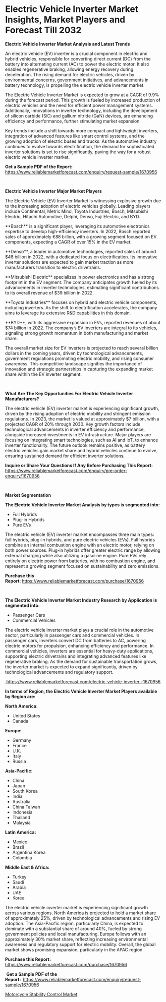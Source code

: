 <p><h1>Electric Vehicle Inverter Market Insights, Market Players and Forecast Till 2032</h1></p><p><strong>Electric Vehicle Inverter Market Analysis and Latest Trends</strong></p>
<p><p>An electric vehicle (EV) inverter is a crucial component in electric and hybrid vehicles, responsible for converting direct current (DC) from the battery into alternating current (AC) to power the electric motor. It also enables regenerative braking, allowing energy recovery during deceleration. The rising demand for electric vehicles, driven by environmental concerns, government initiatives, and advancements in battery technology, is propelling the electric vehicle inverter market.</p><p>The Electric Vehicle Inverter Market is expected to grow at a CAGR of 9.9% during the forecast period. This growth is fueled by increased production of electric vehicles and the need for efficient power management systems. Additionally, innovations in inverter technology, including the development of silicon carbide (SiC) and gallium nitride (GaN) devices, are enhancing efficiency and performance, further stimulating market expansion.</p><p>Key trends include a shift towards more compact and lightweight inverters, integration of advanced features like smart control systems, and the growing adoption of electric buses and trucks. As the automotive industry continues to evolve towards electrification, the demand for sophisticated inverter solutions is set to rise significantly, paving the way for a robust electric vehicle inverter market.</p></p>
<p><strong>Get a Sample PDF of the Report:&nbsp;</strong> <a href="https://www.reliablemarketforecast.com/enquiry/request-sample/1670956?utm_campaign=2750&utm_medium=2&utm_source=Github&utm_content=ia&utm_term=25032025&utm_id=electric-vehicle-inverter">https://www.reliablemarketforecast.com/enquiry/request-sample/1670956</a></p>
<p>&nbsp;</p>
<p><strong>Electric Vehicle Inverter Major Market Players</strong></p>
<p><p>The Electric Vehicle (EV) Inverter Market is witnessing explosive growth due to the increasing adoption of electric vehicles globally. Leading players include Continental, Metric Mind, Toyota Industries, Bosch, Mitsubishi Electric, Hitachi Automotive, Delphi, Denso, Fuji Electric, and BYD.</p><p>**Bosch** is a significant player, leveraging its automotive electronics expertise to develop high-efficiency inverters. In 2022, Bosch reported sales of approximately €88 billion, with a growing segment focused on EV components, expecting a CAGR of over 15% in the EV market.</p><p>**Denso**, a leader in automotive technologies, reported sales of around $48 billion in 2022, with a dedicated focus on electrification. Its innovative inverter solutions are expected to gain market traction as more manufacturers transition to electric drivetrains.</p><p>**Mitsubishi Electric** specializes in power electronics and has a strong footprint in the EV segment. The company anticipates growth fueled by its advancements in inverter technologies, estimating significant contributions to its overall revenue of $39 billion in 2022.</p><p>**Toyota Industries** focuses on hybrid and electric vehicle components, including inverters. As the shift to electrification accelerates, the company aims to leverage its extensive R&D capabilities in this domain.</p><p>**BYD**, with its aggressive expansion in EVs, reported revenues of about $74 billion in 2022. The company’s EV inverters are integral to its vehicles, signaling strong growth momentum in both manufacturing and market share.</p><p>The overall market size for EV inverters is projected to reach several billion dollars in the coming years, driven by technological advancements, government regulations promoting electric mobility, and rising consumer awareness. This competitive landscape signifies the importance of innovation and strategic partnerships in capturing the expanding market share within the EV inverter segment.</p></p>
<p>&nbsp;</p>
<p><strong>What Are The Key Opportunities For Electric Vehicle Inverter Manufacturers?</strong></p>
<p><p>The electric vehicle (EV) inverter market is experiencing significant growth, driven by the rising adoption of electric mobility and stringent emission regulations. In 2023, the market is valued at approximately $7 billion, with a projected CAGR of 20% through 2030. Key growth factors include technological advancements in inverter efficiency and performance, alongside increased investments in EV infrastructure. Major players are focusing on integrating smart technologies, such as AI and IoT, to enhance inverter functionality. The future outlook remains positive, as battery electric vehicles gain market share and hybrid vehicles continue to evolve, ensuring sustained demand for efficient inverter solutions.</p></p>
<p><strong>Inquire or Share Your Questions If Any Before Purchasing This Report:</strong> <a href="https://www.reliablemarketforecast.com/enquiry/pre-order-enquiry/1670956?utm_campaign=2750&utm_medium=2&utm_source=Github&utm_content=ia&utm_term=25032025&utm_id=electric-vehicle-inverter">https://www.reliablemarketforecast.com/enquiry/pre-order-enquiry/1670956</a></p>
<p>&nbsp;</p>
<p><strong>Market Segmentation</strong></p>
<p><strong>The Electric Vehicle Inverter Market Analysis by types is segmented into:</strong></p>
<p><ul><li>Full Hybrids</li><li>Plug-in Hybrids</li><li>Pure EVs</li></ul></p>
<p><p>The electric vehicle (EV) inverter market encompasses three main types: full hybrids, plug-in hybrids, and pure electric vehicles (EVs). Full hybrids combine an internal combustion engine with an electric motor, relying on both power sources. Plug-in hybrids offer greater electric range by allowing external charging while also utilizing a gasoline engine. Pure EVs rely entirely on electric power from batteries, with no combustion engine, and represent a growing segment focused on sustainability and zero emissions.</p></p>
<p><strong>Purchase this Report:&nbsp;</strong><a href="https://www.reliablemarketforecast.com/purchase/1670956?utm_campaign=2750&utm_medium=2&utm_source=Github&utm_content=ia&utm_term=25032025&utm_id=electric-vehicle-inverter">https://www.reliablemarketforecast.com/purchase/1670956</a></p>
<p>&nbsp;</p>
<p><strong>The Electric Vehicle Inverter Market Industry Research by Application is segmented into:</strong></p>
<p><ul><li>Passenger Cars</li><li>Commercial Vehicles</li></ul></p>
<p><p>The electric vehicle inverter market plays a crucial role in the automotive sector, particularly in passenger cars and commercial vehicles. In passenger cars, inverters convert DC from batteries to AC, powering electric motors for propulsion, enhancing efficiency and performance. In commercial vehicles, inverters are essential for heavy-duty applications, supporting electric drivetrains and integrating advanced features like regenerative braking. As the demand for sustainable transportation grows, the inverter market is expected to expand significantly, driven by technological advancements and regulatory support.</p></p>
<p><a href="https://www.reliablemarketforecast.com/electric-vehicle-inverter-r1670956?utm_campaign=2750&utm_medium=2&utm_source=Github&utm_content=ia&utm_term=25032025&utm_id=electric-vehicle-inverter">&nbsp;https://www.reliablemarketforecast.com/electric-vehicle-inverter-r1670956</a></p>
<p><strong>In terms of Region, the Electric Vehicle Inverter Market Players available by Region are:</strong></p>
<p>
    <p> <strong> North America: </strong>
        <ul>
            <li>United States</li>
            <li>Canada</li>
        </ul>
        </p> 
    <p> <strong> Europe: </strong>
        <ul>
            <li>Germany</li>
            <li>France</li>
            <li>U.K.</li>
            <li>Italy</li>
            <li>Russia</li>
        </ul>
        </p> 
    <p> <strong> Asia-Pacific: </strong>
        <ul>
            <li>China</li>
            <li>Japan</li>
            <li>South Korea</li>
            <li>India</li>
            <li>Australia</li>
            <li>China Taiwan</li>
            <li>Indonesia</li>
            <li>Thailand</li>
            <li>Malaysia</li>
        </ul>
        </p> 
    <p> <strong> Latin America: </strong>
        <ul>
            <li>Mexico</li>
            <li>Brazil</li>
            <li>Argentina Korea</li>
            <li>Colombia</li>
        </ul>
        </p> 
    <p> <strong> Middle East & Africa: </strong>
        <ul>
            <li>Turkey</li>
            <li>Saudi</li>
            <li>Arabia</li>
            <li>UAE</li>
            <li>Korea</li>
        </ul>
    </p>
    </p>
<p><p>The electric vehicle inverter market is experiencing significant growth across various regions. North America is projected to hold a market share of approximately 25%, driven by technological advancements and rising EV adoption. The Asia-Pacific region, particularly China, is expected to dominate with a substantial share of around 40%, fueled by strong government policies and local manufacturing. Europe follows with an approximately 30% market share, reflecting increasing environmental awareness and regulatory support for electric mobility. Overall, the global market shows promising expansion, particularly in the APAC region.</p></p>
<p><strong>Purchase this Report: </strong><a href="https://www.reliablemarketforecast.com/purchase/1670956?utm_campaign=2750&utm_medium=2&utm_source=Github&utm_content=ia&utm_term=25032025&utm_id=electric-vehicle-inverter">https://www.reliablemarketforecast.com/purchase/1670956</a></p>
<p>&nbsp;<strong>Get a Sample PDF of the Report:&nbsp;&nbsp;</strong><a href="https://www.reliablemarketforecast.com/enquiry/request-sample/1670956?utm_campaign=2750&utm_medium=2&utm_source=Github&utm_content=ia&utm_term=25032025&utm_id=electric-vehicle-inverter">https://www.reliablemarketforecast.com/enquiry/request-sample/1670956</a></p>
<p><strong></strong></p>
<p><p><a href="https://github.com/raffadongraffadong/Market-Research-Report-List-1/blob/main/motorcycle-stability-control-market.md?utm_campaign=2750&utm_medium=2&utm_source=Github&utm_content=ia&utm_term=25032025&utm_id=electric-vehicle-inverter">Motorcycle Stability Control Market</a></p></p>